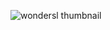 
![wondersl thumbnail](https://github.com/YasiraBanuka/WonderSL--User-App/assets/111946114/cbf80760-8159-4b63-9355-2cc8b2e4ef5d)
